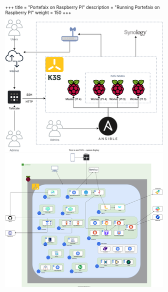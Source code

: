 +++
title = "Portefaix on Raspberry PI"
description = "Running Portefaix on Raspberry PI"
weight = 150
+++

<img src="/docs/images/portefaix-homelab-infra.svg" alt="Portefaix components" class="mt-3 mb-3 rounded">

<img src="/docs/images/portefaix-homelab.svg" alt="Portefaix components" class="mt-3 mb-3 rounded">